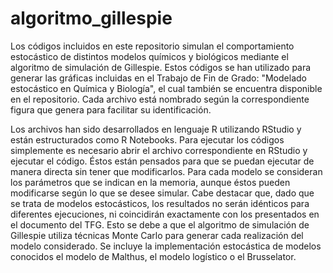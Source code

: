 # algoritmo_gillespie
Los códigos incluidos en este repositorio simulan el comportamiento estocástico de distintos modelos químicos y biológicos mediante el algoritmo de simulación de Gillespie. Estos códigos se han utilizado para generar las gráficas incluidas en el Trabajo de Fin de Grado: "Modelado estocástico en Química y Biología", el cual también se encuentra disponible en el repositorio. Cada archivo está nombrado según la correspondiente figura que genera para facilitar su identificación. 

Los archivos han sido desarrollados en lenguaje R utilizando RStudio y están estructurados como R Notebooks. Para ejecutar los códigos simplemente es necesario abrir el archivo correspondiente en RStudio y ejecutar el código. Éstos están pensados para que se puedan ejecutar de manera directa sin tener que modificarlos. Para cada modelo se consideran los parámetros que se indican en la memoria, aunque éstos pueden modificarse según lo que se desee simular. Cabe destacar que, dado que se trata de modelos estocásticos, los resultados no serán idénticos para diferentes ejecuciones, ni coincidirán exactamente con los presentados en el documento del TFG. Esto se debe a que el algoritmo de simulación de Gillespie utiliza técnicas Monte Carlo para generar cada realización del modelo considerado. Se incluye la implementación estocástica de modelos conocidos el modelo de Malthus, el modelo logístico o el Brusselator.
